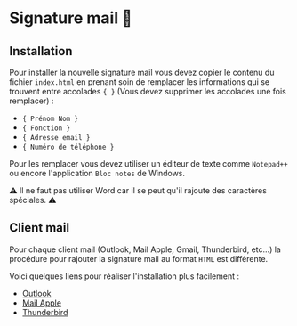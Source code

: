 # Signature mail :email:

## Installation

Pour installer la nouvelle signature mail vous devez copier le contenu du fichier `index.html` en prenant soin de remplacer les informations qui se trouvent entre accolades `{ }` (Vous devez supprimer les accolades une fois remplacer) :

- `{ Prénom Nom }`
- `{ Fonction }`
- `{ Adresse email }`
- `{ Numéro de téléphone }`

Pour les remplacer vous devez utiliser un éditeur de texte comme `Notepad++` ou encore l'application `Bloc notes` de Windows.

:warning: Il ne faut pas utiliser Word car il se peut qu'il rajoute des caractères spéciales. :warning:

## Client mail

Pour chaque client mail (Outlook, Mail Apple, Gmail, Thunderbird, etc...) la procédure pour rajouter la signature mail au format `HTML` est différente.

Voici quelques liens pour réaliser l'installation plus facilement :

- [Outlook](https://blog.cellenza.com/office/comment-creer-une-signature-outlook/)
- [Mail Apple](https://mlid.fr/apple-creer-signature-html-mail-mac/)
- [Thunderbird](https://support.mozilla.org/fr/kb/ajouter-signature-messages)
